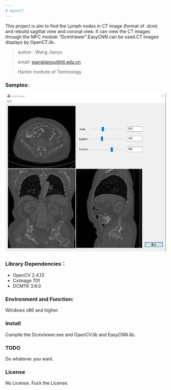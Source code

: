 ```yaml
---
# OpenCT
---
```

This project is aim to find the Lymph nodes in CT image (format of .dcm) and rebuild sagittal view and coronal view.
It can view the CT images through the MFC module "DcmViewer".EasyCNN can be used.CT images displays by OpenCT.lib.



>  author : Wang Jianyu

>  email: wangjianyu@hit.edu.cn

>  Harbin Institute of Technology

### Samples:

![](dcmviewer.jpg)

### Library Dependencies：
- OpenCV 2.4.13
- CxImage 701
- DCMTK 3.6.0

### Environment and Function:

Windows x86 and higher.

### Install

Compile the Dcmviewer.exe and OpenCV.lib and EasyCNN.lib.

### TODO

Do whatever you want.

### License

No License. Fuck the License.

